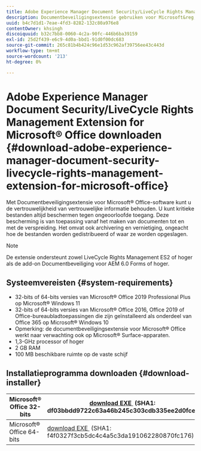 ```yaml
---
title: Adobe Experience Manager Document Security/LiveCycle Rights Management Extension for Microsoft&reg; Office downloaden
description: Documentbeveiligingsextensie gebruiken voor Microsoft&reg; Office-software om kritieke bestanden te beschermen tegen ongeoorloofde toegang
uuid: b4c7d1d1-7eae-4fd3-8282-132c80a976e8
contentOwner: khsingh
discoiquuid: b32c7bb8-0060-4c2a-90fc-446b6ba39159
exl-id: 25d2f439-e6c9-4d0a-bbd1-91d0f00dc683
source-git-commit: 265c81b4b424c96e1d53c962af39756ee43c443d
workflow-type: tm+mt
source-wordcount: '213'
ht-degree: 0%

---
```


# Adobe Experience Manager Document Security/LiveCycle Rights Management Extension for Microsoft® Office downloaden {#download-adobe-experience-manager-document-security-livecycle-rights-management-extension-for-microsoft-office}

Met Documentbeveiligingsextensie voor Microsoft® Office-software kunt u de vertrouwelijkheid van vertrouwelijke informatie behouden. U kunt kritieke bestanden altijd beschermen tegen ongeoorloofde toegang. Deze bescherming is van toepassing vanaf het maken van documenten tot en met de verspreiding. Het omvat ook archivering en vernietiging, ongeacht hoe de bestanden worden gedistribueerd of waar ze worden opgeslagen.

>[!NOTE]
>
>De extensie ondersteunt zowel LiveCycle Rights Management ES2 of hoger als de add-on Documentbeveiliging voor AEM 6.0 Forms of hoger.

## Systeemvereisten {#system-requirements}

* 32-bits of 64-bits versies van Microsoft® Office 2019 Professional Plus op Microsoft® Windows 11
* 32-bits of 64-bits versies van Microsoft® Office 2016, Office 2019 of Office-bureaubladtoepassingen die zijn geïnstalleerd als onderdeel van Office 365 op Microsoft® Windows 10
* Opmerking: de documentbeveiligingsextensie voor Microsoft® Office werkt naar verwachting ook op Microsoft® Surface-apparaten.
* 1,3-GHz processor of hoger
* 2 GB RAM
* 100 MB beschikbare ruimte op de vaste schijf

## Installatieprogramma downloaden {#download-installer}

| Microsoft® Office 32-bits | [&#x200B; download EXE &#x200B;](https://download.macromedia.com/pub/livecycle/policyserver/DocumentSecurityExtensionforMicrosoftOffice.exe) (SHA1: df03bbdd9722c63a46b245c303cdb335ee2d0fce) | [&#x200B; Download MSI &#x200B;](https://download.macromedia.com/pub/livecycle/policyserver/DocumentSecurityExtensionforMicrosoftOffice.zip) (SHA1: e70661f72ba640c37911c6d17d520ceaf84c2122) |
|---|---|---|
| Microsoft® Office 64-bits | [&#x200B; download EXE &#x200B;](https://download.macromedia.com/pub/livecycle/policyserver/DocumentSecurityExtensionforMicrosoftOffice64.exe) (SHA1: f4f0327f3cb5dc4c4a5c3da191062280870fc176) | [&#x200B; Download MSI &#x200B;](https://download.macromedia.com/pub/livecycle/policyserver/DocumentSecurityExtensionforMicrosoftOffice64.zip) (SHA1: 73f408f860143008915ee86b13edd0e76789b4fc) |
